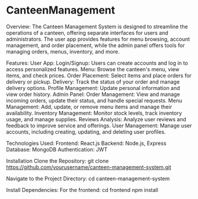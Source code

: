 # CanteenManagement
Overview:
The Canteen Management System is designed to streamline the operations of a canteen, offering separate interfaces for users and administrators. The user app provides features for menu browsing, account management, and order placement, while the admin panel offers tools for managing orders, menus, inventory, and more.

Features:
User App:
Login/Signup: Users can create accounts and log in to access personalized features.
Menu: Browse the canteen's menu, view items, and check prices.
Order Placement: Select items and place orders for delivery or pickup.
Delivery: Track the status of your order and manage delivery options.
Profile Management: Update personal information and view order history.
Admin Panel:
Order Management: View and manage incoming orders, update their status, and handle special requests.
Menu Management: Add, update, or remove menu items and manage their availability.
Inventory Management: Monitor stock levels, track inventory usage, and manage supplies.
Reviews Analysis: Analyze user reviews and feedback to improve service and offerings.
User Management: Manage user accounts, including creating, updating, and deleting user profiles.

Technologies Used:
Frontend: React.js
Backend: Node.js, Express
Database: MongoDB
Authentication: JWT

Installation
Clone the Repository:
git clone https://github.com/yourusername/canteen-management-system.git

Navigate to the Project Directory:
cd canteen-management-system

Install Dependencies:
For the frontend:
cd frontend
npm install
